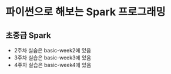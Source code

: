 # 파이썬으로 해보는 Spark 프로그래밍

## 초중급 Spark

- 2주차 실습은 basic-week2에 있음
- 3주차 실습은 basic-week3에 있음
- 4주차 실습은 basic-week4에 있음

